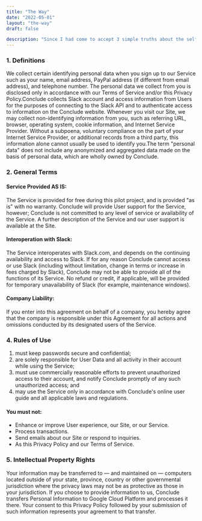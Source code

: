 ```yaml
---
title: "The Way"
date: "2022-05-01"
layout: "the-way"
draft: false

description: "Since I had come to accept 3 simple truths about the self a journey had begun for me. The path of this journey branches out - into a pattern no doubt - like the fractal branches of a tree. What you find here is a digest forming a symbolic route. A collection of nodes to an accessible passage. Here you might find it a more agreeable way to see and seek all within context. A conversation of realizations I hope find significance in."
---
```


### 1. Definitions
We collect certain identifying personal data when you sign up to our Service such as your name, email address, PayPal address (if different from email address), and telephone number. The personal data we collect from you is disclosed only in accordance with our Terms of Service and/or this Privacy Policy.Conclude collects Slack account and access information from Users for the purposes of connecting to the Slack API and to authenticate access to information on the Conclude website. Whenever you visit our Site, we may collect non-identifying information from you, such as referring URL, browser, operating system, cookie information, and Internet Service Provider. Without a subpoena, voluntary compliance on the part of your Internet Service Provider, or additional records from a third party, this information alone cannot usually be used to identify you.The term "personal data" does not include any anonymized and aggregated data made on the basis of personal data, which are wholly owned by Conclude.

### 2. General Terms

#### Service Provided AS IS:
The Service is provided for free during this pilot project, and is provided "as is" with no warranty. Conclude will provide User support for the Service, however; Conclude is not committed to any level of service or availability of the Service. A further description of the Service and our user support is available at the Site.

#### Interoperation with Slack:
The Service interoperates with Slack.com, and depends on the continuing availability and access to Slack. If for any reason Conclude cannot access or use Slack (including without limitation, change in terms or increase in fees charged by Slack), Conclude may not be able to provide all of the functions of its Service. No refund or credit, if applicable, will be provided for temporary unavailability of Slack (for example, maintenance windows).

#### Company Liability:
If you enter into this agreement on behalf of a company, you hereby agree that the company is responsible under this Agreement for all actions and omissions conducted by its designated users of the Service.

### 4. Rules of Use
1. must keep passwords secure and confidential;
2. are solely responsible for User Data and all activity in their account while using the Service;
3. must use commercially reasonable efforts to prevent unauthorized access to their account, and notify Conclude promptly of any such unauthorized access; and
4. may use the Service only in accordance with Conclude's online user guide and all applicable laws and regulations.

#### You must not:
* Enhance or improve User experience, our Site, or our Service.
* Process transactions.
* Send emails about our Site or respond to inquiries.
* As this Privacy Policy and our Terms of Service.

### 5. Intellectual Property Rights
Your information may be transferred to — and maintained on — computers located outside of your state, province, country or other governmental jurisdiction where the privacy laws may not be as protective as those in your jurisdiction. If you choose to provide information to us, Conclude transfers Personal Information to Google Cloud Platform and processes it there. Your consent to this Privacy Policy followed by your submission of such information represents your agreement to that transfer.